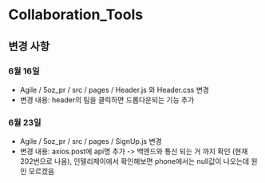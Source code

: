 # Collaboration_Tools

## 변경 사항 

### 6월 16일
- Agile / 5oz_pr / src / pages / Header.js 와  Header.css 변경 
- 변경 내용: header의 팀을 클릭하면 드롭다운되는 기능 추가

### 6월 23일
- Agile / 5oz_pr / src / pages / SignUp.js 변경
- 변경 내용: axios.post에 api명 추가 -> 백엔드와 통신 되는 거 까지 확인 (현재 202번으로 나옴), 인텔리제이에서 확인해보면 phone에서는 null값이 나오는데 원인 모르겠음 
